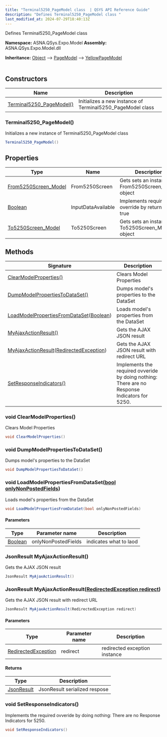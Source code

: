 ```yaml
---
title: "Terminal5250_PageModel class  | QSYS API Reference Guide"
description: "Defines Terminal5250_PageModel class "
last_modified_at: 2024-07-29T18:40:13Z
---
```


Defines Terminal5250_PageModel class

**Namespace:** ASNA.QSys.Expo.Model
**Assembly:** ASNA.QSys.Expo.Model.dll

**Inheritance:** [Object](https://docs.microsoft.com/en-us/dotnet/api/system.object) --> [PageModel](https://learn.microsoft.com/en-us/dotnet/api/microsoft.aspnetcore.mvc.razorpages.pagemodel?view=aspnetcore-8.0) --> [YellowPageModel](/reference/expo/qsys-expo-model/yellow-page-model.html)
<br>
<br>

## Constructors

| Name | Description |
| --- | --- |
| [Terminal5250_PageModel()](#terminal5250-pagemodel) | Initializes a new instance of Terminal5250_PageModel class

### Terminal5250_PageModel()

Initializes a new instance of Terminal5250_PageModel class

```cs
Terminal5250_PageModel()
```

## Properties

| Type | Name | Description
| --- | --- | --- 
| [From5250Screen_Model](/reference/expo/qsys-expo-model/from5250-screen-model.html) | From5250Screen | Gets sets an instance to From5250Screen_Model object |
| [Boolean](https://docs.microsoft.com/en-us/dotnet/api/system.boolean) | InputDataAvailable | Implements required override by returning true |
| [To5250Screen_Model](/reference/expo/qsys-expo-model/to5250-screen-model.html) | To5250Screen | Gets sets an instance to To5250Screen_Model object |

## Methods

| Signature | Description |
| --- | --- |
| [ClearModelProperties()](#void-clearmodelproperties) | Clears Model Properties
| [DumpModelPropertiesToDataSet()](#void-dumpmodelpropertiestodataset) | Dumps model's properties to the DataSet
| [LoadModelPropertiesFromDataSet](#void-loadmodelpropertiesfromdatasetbool-onlynonpostedfields)([Boolean](https://docs.microsoft.com/en-us/dotnet/api/system.boolean)) | Loads model's properties from the DataSet
| [MyAjaxActionResult()](#jsonresult-myajaxactionresult) | Gets the AJAX JSON result
| [MyAjaxActionResult](#jsonresult-myajaxactionresultredirectedexception-redirect)([RedirectedException](/reference/expo/qsys-expo-model/redirected-exception.html)) | Gets the AJAX JSON result with redirect URL
| [SetResponseIndicators()](#void-setresponseindicators) | Implements the required ovveride by doing nothing: There are no Response Indicators for 5250.

### void ClearModelProperties()

Clears Model Properties

```cs
void ClearModelProperties()
```

### void DumpModelPropertiesToDataSet()

Dumps model's properties to the DataSet

```cs
void DumpModelPropertiesToDataSet()
```

### void LoadModelPropertiesFromDataSet([bool onlyNonPostedFields](https://docs.microsoft.com/en-us/dotnet/api/system.boolean))

Loads model's properties from the DataSet

```cs
void LoadModelPropertiesFromDataSet(bool onlyNonPostedFields)
```

#### Parameters

| Type | Parameter name | Description
| --- | --- | ---
| [Boolean](https://docs.microsoft.com/en-us/dotnet/api/system.boolean) | onlyNonPostedFields | indicates what to laod

### JsonResult MyAjaxActionResult()

Gets the AJAX JSON result

```cs
JsonResult MyAjaxActionResult()
```

### JsonResult MyAjaxActionResult([RedirectedException redirect](/reference/expo/qsys-expo-model/redirected-exception.html))

Gets the AJAX JSON result with redirect URL

```cs
JsonResult MyAjaxActionResult(RedirectedException redirect)
```

#### Parameters

| Type | Parameter name | Description
| --- | --- | ---
| [RedirectedException](/reference/expo/qsys-expo-model/redirected-exception.html) | redirect | redirected exception instance

#### Returns

| Type | Description
| --- | ---
| [JsonResult](https://learn.microsoft.com/en-us/dotnet/api/microsoft.aspnetcore.mvc.jsonresult?view=aspnetcore-8.0) | JsonResult serialized respose

### void SetResponseIndicators()

Implements the required ovveride by doing nothing: There are no Response Indicators for 5250.

```cs
void SetResponseIndicators()
```
